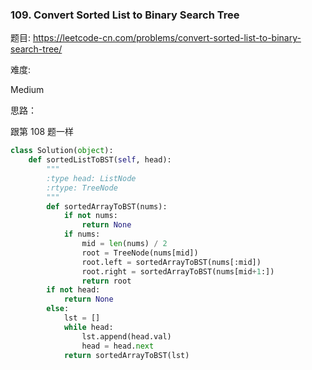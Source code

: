 ### 109. Convert Sorted List to Binary Search Tree



题目:
<https://leetcode-cn.com/problems/convert-sorted-list-to-binary-search-tree/>


难度:

Medium

思路：

跟第 108 题一样

```python
class Solution(object):
    def sortedListToBST(self, head):
        """
        :type head: ListNode
        :rtype: TreeNode
        """
        def sortedArrayToBST(nums):
            if not nums:
                return None
            if nums:
                mid = len(nums) / 2
                root = TreeNode(nums[mid])
                root.left = sortedArrayToBST(nums[:mid])
                root.right = sortedArrayToBST(nums[mid+1:])
                return root
        if not head:
            return None
        else:
            lst = []
            while head:
                lst.append(head.val)
                head = head.next
            return sortedArrayToBST(lst)
```
